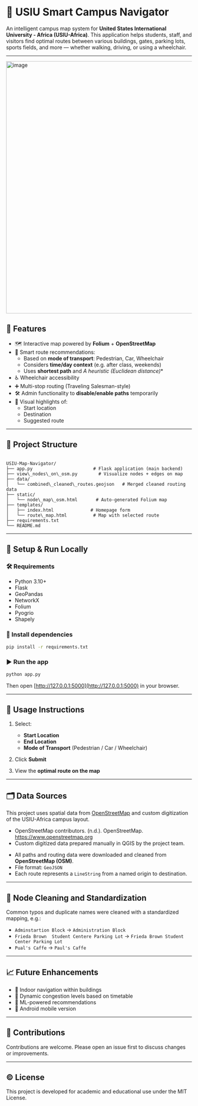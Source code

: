 # 🧭 USIU Smart Campus Navigator

An intelligent campus map system for **United States International University - Africa (USIU-Africa)**. This application helps students, staff, and visitors find optimal routes between various buildings, gates, parking lots, sports fields, and more — whether walking, driving, or using a wheelchair.

---
<img width="993" height="682" alt="image" src="https://github.com/user-attachments/assets/6c2032e1-fae2-410c-8425-643162f79618" />

## 📌 Features

- 🗺️ Interactive map powered by **Folium** + **OpenStreetMap**
- 🧠 Smart route recommendations:
  - Based on **mode of transport**: Pedestrian, Car, Wheelchair
  - Considers **time/day context** (e.g. after class, weekends)
  - Uses **shortest path** and **A* heuristic (Euclidean distance)**
- ♿ Wheelchair accessibility
- ➕ Multi-stop routing (Traveling Salesman-style)
- 🛠️ Admin functionality to **disable/enable paths** temporarily
- 📍 Visual highlights of:
  - Start location
  - Destination
  - Suggested route

---

## 📂 Project Structure

```

USIU-Map-Navigator/
├── app.py                       # Flask application (main backend)
├── view\_nodes\_on\_osm.py        # Visualize nodes + edges on map
├── data/
│   └── combined\_cleaned\_routes.geojson   # Merged cleaned routing data
├── static/
│   └── node\_map\_osm.html       # Auto-generated Folium map
├── templates/
│   ├── index.html              # Homepage form
│   └── route\_map.html          # Map with selected route
├── requirements.txt
└── README.md

````

---

## 🚀 Setup & Run Locally

### 🛠️ Requirements

- Python 3.10+
- Flask
- GeoPandas
- NetworkX
- Folium
- Pyogrio
- Shapely

### 🔽 Install dependencies

```bash
pip install -r requirements.txt
````

### ▶️ Run the app

```bash
python app.py
```

Then open [http://127.0.0.1:5000](http://127.0.0.1:5000) in your browser.

---

## 🧪 Usage Instructions

1. Select:

   * **Start Location**
   * **End Location**
   * **Mode of Transport** (Pedestrian / Car / Wheelchair)
2. Click **Submit**
3. View the **optimal route on the map**

---

## 🗂️ Data Sources
This project uses spatial data from [OpenStreetMap](https://www.openstreetmap.org) and custom digitization of the USIU-Africa campus layout.
- OpenStreetMap contributors. (n.d.). OpenStreetMap. https://www.openstreetmap.org
- Custom digitized data prepared manually in QGIS by the project team.
* All paths and routing data were downloaded and cleaned from **OpenStreetMap (OSM)**.
* File format: `GeoJSON`
* Each route represents a `LineString` from a named origin to destination.

---

## 🧹 Node Cleaning and Standardization

Common typos and duplicate names were cleaned with a standardized mapping, e.g.:

* `Adminstartion Block` → `Administration Block`
* `Frieda Brown  Student Centere Parking Lot` → `Frieda Brown Student Center Parking Lot`
* `Pual's Caffe` → `Paul's Caffe`

---

## 📈 Future Enhancements

* 🧭 Indoor navigation within buildings
* 📅 Dynamic congestion levels based on timetable
* 🧠 ML-powered recommendations
* 📱 Android mobile version

---

## 🤝 Contributions

Contributions are welcome. Please open an issue first to discuss changes or improvements.

---

## © License

This project is developed for academic and educational use under the MIT License.

```
